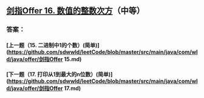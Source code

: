 ## [剑指Offer 16. 数值的整数次方](https://leetcode-cn.com/problems/merge-two-sorted-lists/)（中等）





### 答案：



#### [上一题（15. 二进制中1的个数）(简单)](https://github.com/sdwwld/leetCode/blob/master/src/main/java/com/wld/java/offer/剑指Offer 15.md)

#### [下一题（17. 打印从1到最大的n位数）(简单)](https://github.com/sdwwld/leetCode/blob/master/src/main/java/com/wld/java/offer/剑指Offer 17.md)